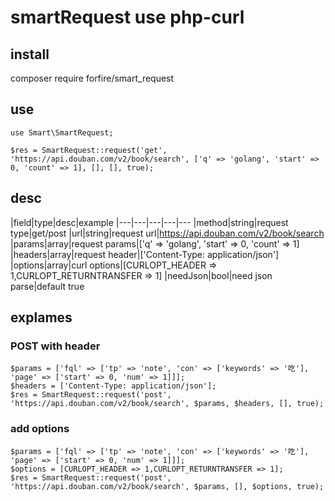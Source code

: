 # smartRequest use php-curl


## install
composer require forfire/smart_request

## use 
```
use Smart\SmartRequest;

$res = SmartRequest::request('get', 'https://api.douban.com/v2/book/search', ['q' => 'golang', 'start' => 0, 'count' => 1], [], [], true);
```

## desc

|field|type|desc|example
|---|---|---|---|---
|method|string|request type|get/post
|url|string|request url|https://api.douban.com/v2/book/search
|params|array|request params|['q' => 'golang', 'start' => 0, 'count' => 1]
|headers|array|request header|['Content-Type: application/json'] 
|options|array|curl options|[CURLOPT_HEADER => 1,CURLOPT_RETURNTRANSFER => 1]
|needJson|bool|need json parse|default true

## explames

### POST with header
```
$params = ['fql' => ['tp' => 'note', 'con' => ['keywords' => '吃'], 'page' => ['start' => 0, 'num' => 1]]];
$headers = ['Content-Type: application/json'];
$res = SmartRequest::request('post', 'https://api.douban.com/v2/book/search', $params, $headers, [], true);
```

### add options
```
$params = ['fql' => ['tp' => 'note', 'con' => ['keywords' => '吃'], 'page' => ['start' => 0, 'num' => 1]]];
$options = [CURLOPT_HEADER => 1,CURLOPT_RETURNTRANSFER => 1];
$res = SmartRequest::request('post', 'https://api.douban.com/v2/book/search', $params, [], $options, true);
```





